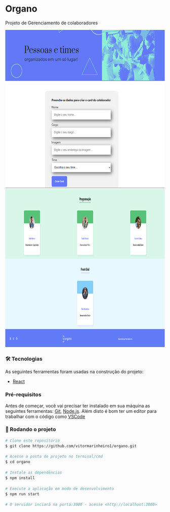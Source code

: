 # Organo

<p>Projeto de Gerenciamento de colaboradores</p>

<img height="500" src="/public/imagens/organo1.PNG"><img height="500" src="/public/imagens/organo2.PNG">

### 🛠 Tecnologias

As seguintes ferramentas foram usadas na construção do projeto:
- [React](https://pt-br.reactjs.org/)

### Pré-requisitos

Antes de começar, você vai precisar ter instalado em sua máquina as seguintes ferramentas:
[Git](https://git-scm.com), [Node.js](https://nodejs.org/en/).
Além disto é bom ter um editor para trabalhar com o código como [VSCode](https://code.visualstudio.com/)

### 🎲 Rodando o projeto

```bash
# Clone este repositório
$ git clone https://github.com/vitormarinheiro1/organo.git

# Acesse a pasta do projeto no terminal/cmd
$ cd organo

# Instale as dependências
$ npm install

# Execute a aplicação em modo de desenvolvimento
$ npm run start

# O servidor inciará na porta:3000 - acesse <http://localhost:3000>
```
